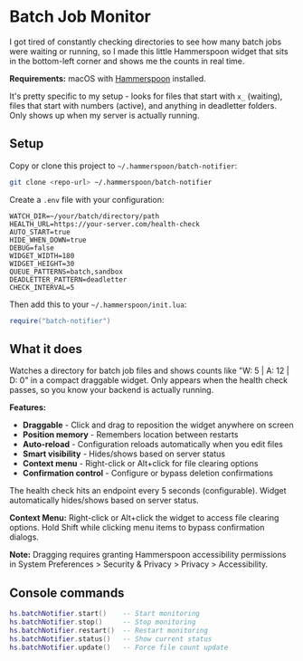 # Batch Job Monitor

I got tired of constantly checking directories to see how many batch jobs were waiting or running, so I made this little Hammerspoon widget that sits in the bottom-left corner and shows me the counts in real time.

**Requirements:** macOS with [Hammerspoon](https://www.hammerspoon.org/) installed.

It's pretty specific to my setup - looks for files that start with `x_` (waiting), files that start with numbers (active), and anything in deadletter folders. Only shows up when my server is actually running.

## Setup

Copy or clone this project to `~/.hammerspoon/batch-notifier`:

```bash
git clone <repo-url> ~/.hammerspoon/batch-notifier
```

Create a `.env` file with your configuration:

```
WATCH_DIR=~/your/batch/directory/path
HEALTH_URL=https://your-server.com/health-check
AUTO_START=true
HIDE_WHEN_DOWN=true
DEBUG=false
WIDGET_WIDTH=180
WIDGET_HEIGHT=30
QUEUE_PATTERNS=batch,sandbox
DEADLETTER_PATTERN=deadletter
CHECK_INTERVAL=5
```

Then add this to your `~/.hammerspoon/init.lua`:
```lua
require("batch-notifier")
```

## What it does

Watches a directory for batch job files and shows counts like "W: 5 | A: 12 | D: 0" in a compact draggable widget. Only appears when the health check passes, so you know your backend is actually running.

**Features:**
- **Draggable** - Click and drag to reposition the widget anywhere on screen
- **Position memory** - Remembers location between restarts
- **Auto-reload** - Configuration reloads automatically when you edit files
- **Smart visibility** - Hides/shows based on server status
- **Context menu** - Right-click or Alt+click for file clearing options
- **Confirmation control** - Configure or bypass deletion confirmations

The health check hits an endpoint every 5 seconds (configurable). Widget automatically hides/shows based on server status.

**Context Menu:** Right-click or Alt+click the widget to access file clearing options. Hold Shift while clicking menu items to bypass confirmation dialogs.

**Note:** Dragging requires granting Hammerspoon accessibility permissions in System Preferences > Security & Privacy > Privacy > Accessibility.

## Console commands

```lua
hs.batchNotifier.start()    -- Start monitoring
hs.batchNotifier.stop()     -- Stop monitoring  
hs.batchNotifier.restart()  -- Restart monitoring
hs.batchNotifier.status()   -- Show current status
hs.batchNotifier.update()   -- Force file count update
```